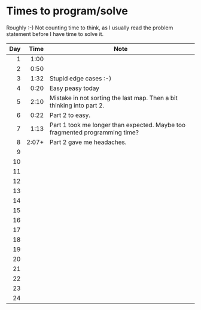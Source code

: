 # Times to program/solve

Roughly :-) Not counting time to think, as I usually read the problem statement before I have time to solve it.

| Day  	 |      Time  	 | Note 	                                                                       |
|---------:	|-------------:|------------------------------------------------------------------------------|
|   1  	 |      1:00  	 | 	                                                                            |
|   2  	 |      0:50  	 | 	                                                                            |
|   3  	 |      1:32  	 | Stupid edge cases :-) 	                                                      |
|   4  	 |      0:20  	 | Easy peasy today	                                                            |
|   5  	 |      2:10  	 | 	Mistake in not sorting the last map. Then a bit thinking into part 2.       |
|   6  	 |      0:22  	 | 	Part 2 to easy.                                                             |
|   7  	 |      1:13  	 | 	Part 1 took me longer than expected. Maybe too fragmented programming time? |
|   8  	 | 2:07+      	 | 	Part 2 gave me headaches.                                                   |
|   9  	 |            	 | 	                                                                            |
|  10  	 |            	 | 	                                                                            |
|  11  	 |            	 | 	                                                                            |
|  12  	 |            	 | 	                                                                            |
|  13  	 |            	 | 	                                                                            |
|  14  	 |            	 | 	                                                                            |
|  15  	 |            	 | 	                                                                            |
|  16  	 |            	 | 	                                                                            |
|  17  	 |            	 | 	                                                                            |
|  18  	 |            	 | 	                                                                            |
|  19  	 |            	 | 	                                                                            |
|  20  	 |            	 | 	                                                                            |
|  21  	 |            	 | 	                                                                            |
|  22  	 |            	 | 	                                                                            |
|  23  	 |            	 | 	                                                                            |
|  24  	 |            	 | 	                                                                            |




